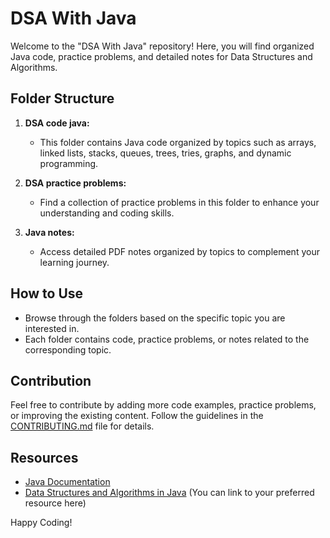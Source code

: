 # DSA With Java

Welcome to the "DSA With Java" repository! Here, you will find organized Java code, practice problems, and detailed notes for Data Structures and Algorithms.

## Folder Structure

1. **DSA code java:**
   - This folder contains Java code organized by topics such as arrays, linked lists, stacks, queues, trees, tries, graphs, and dynamic programming.

2. **DSA practice problems:**
   - Find a collection of practice problems in this folder to enhance your understanding and coding skills.

3. **Java notes:**
   - Access detailed PDF notes organized by topics to complement your learning journey.

## How to Use

- Browse through the folders based on the specific topic you are interested in.
- Each folder contains code, practice problems, or notes related to the corresponding topic.

## Contribution

Feel free to contribute by adding more code examples, practice problems, or improving the existing content. Follow the guidelines in the [CONTRIBUTING.md](CONTRIBUTING.md) file for details.

## Resources

- [Java Documentation](https://docs.oracle.com/en/java/)
- [Data Structures and Algorithms in Java](#) (You can link to your preferred resource here)

Happy Coding!
